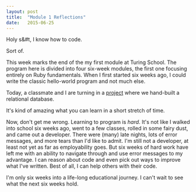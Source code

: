 ```yaml
---
layout: post
title:  "Module 1 Reflections"
date:   2015-06-25
---
```

<p class="intro"><span class="dropcap">H</span>oly s&#t, I know how to code.</p>

Sort of.

This week marks the end of the my first module at Turing School. The program here is divided into four six-week modules, the first one focusing entirely on Ruby fundamentals. When I first started six weeks ago, I could write the classic hello-world program and not much else.

Today, a classmate and I are turning in a [project](https://github.com/marlabrizel/sales_engine) where we hand-built a relational database.

It's kind of amazing what you can learn in a short stretch of time.

Now, don't get me wrong. Learning to program is *hard*. It's not like I walked into school six weeks ago, went to a few classes, rolled in some fairy dust, and came out a developer. There were (many) late nights, lots of error messages, and more tears than I'd like to admit. I'm still not a developer, at least not yet as far as employability goes. But six weeks of hard work have left me with an ability to navigate through and use error messages to my advantage. I can reason about code and even pick out ways to improve what I've written. Best of all, I can help others with their code.

I'm only six weeks into a life-long educational journey. I can't wait to see what the next six weeks hold.
